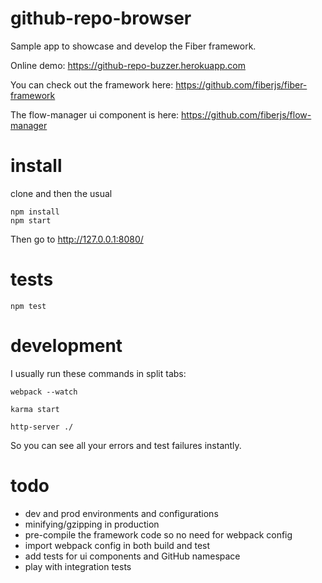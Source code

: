 # github-repo-browser
Sample app to showcase and develop the Fiber framework.

Online demo: https://github-repo-buzzer.herokuapp.com

You can check out the framework here: https://github.com/fiberjs/fiber-framework

The flow-manager ui component is here: https://github.com/fiberjs/flow-manager

# install
clone and then the usual
```
npm install
npm start
```
Then go to http://127.0.0.1:8080/

# tests
```
npm test
```

# development
I usually run these commands in split tabs:
```
webpack --watch
```
```
karma start
```
```
http-server ./
```
So you can see all your errors and test failures instantly.

# todo
- dev and prod environments and configurations
- minifying/gzipping in production
- pre-compile the framework code so no need for webpack config
- import webpack config in both build and test
- add tests for ui components and GitHub namespace
- play with integration tests
